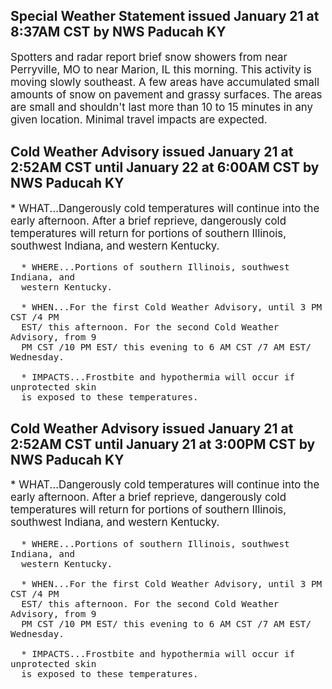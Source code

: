 <p>
   <h2>Special Weather Statement issued January 21 at 8:37AM CST by NWS Paducah KY</h2>
   <div style="font-size:120%">Spotters and radar report brief snow showers from near Perryville,
      MO to near Marion, IL this morning. This activity is moving slowly
      southeast. A few areas have accumulated small amounts of snow on
      pavement and grassy surfaces. The areas are small and shouldn't
      last more than 10 to 15 minutes in any given location. Minimal
      travel impacts are expected.
   </div>
</p>
<p>
   <h2>Cold Weather Advisory issued January 21 at 2:52AM CST until January 22 at 6:00AM CST by NWS Paducah KY</h2>
   <div style="font-size:120%">* WHAT...Dangerously cold temperatures will continue into the early
      afternoon. After a brief reprieve, dangerously cold temperatures
      will return for portions of southern Illinois, southwest Indiana,
      and western Kentucky.
      
      * WHERE...Portions of southern Illinois, southwest Indiana, and
      western Kentucky.
      
      * WHEN...For the first Cold Weather Advisory, until 3 PM CST /4 PM
      EST/ this afternoon. For the second Cold Weather Advisory, from 9
      PM CST /10 PM EST/ this evening to 6 AM CST /7 AM EST/ Wednesday.
      
      * IMPACTS...Frostbite and hypothermia will occur if unprotected skin
      is exposed to these temperatures.
   </div>
</p>
<p>
   <h2>Cold Weather Advisory issued January 21 at 2:52AM CST until January 21 at 3:00PM CST by NWS Paducah KY</h2>
   <div style="font-size:120%">* WHAT...Dangerously cold temperatures will continue into the early
      afternoon. After a brief reprieve, dangerously cold temperatures
      will return for portions of southern Illinois, southwest Indiana,
      and western Kentucky.
      
      * WHERE...Portions of southern Illinois, southwest Indiana, and
      western Kentucky.
      
      * WHEN...For the first Cold Weather Advisory, until 3 PM CST /4 PM
      EST/ this afternoon. For the second Cold Weather Advisory, from 9
      PM CST /10 PM EST/ this evening to 6 AM CST /7 AM EST/ Wednesday.
      
      * IMPACTS...Frostbite and hypothermia will occur if unprotected skin
      is exposed to these temperatures.
   </div>
</p>